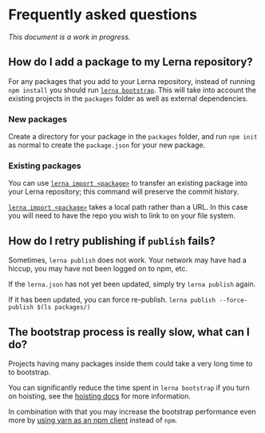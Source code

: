# Frequently asked questions

*This document is a work in progress.*

## How do I add a package to my Lerna repository?

For any packages that you add to your Lerna repository, instead of running
`npm install` you should run [`lerna bootstrap`][bootstrap]. This will take into
account the existing projects in the `packages` folder as well as
external dependencies.

### New packages

Create a directory for your package in the `packages` folder, and run `npm init`
as normal to create the `package.json` for your new package.

### Existing packages

You can use [`lerna import <package>`][import] to transfer an existing package
into your Lerna repository; this command will preserve the commit history.

[`lerna import <package>`][import] takes a local path rather than a URL. In this 
case you will need to have the repo you wish to link to on your file system.

[bootstrap]: https://github.com/lerna/lerna#bootstrap
[import]: https://github.com/lerna/lerna#import

## How do I retry publishing if `publish` fails?

Sometimes, `lerna publish` does not work.  Your network may have had a hiccup, you may have not been logged on to npm, etc.

If the `lerna.json` has not yet been updated, simply try `lerna publish` again.

If it has been updated, you can force re-publish.  `lerna publish --force-publish $(ls packages/)`

## The bootstrap process is really slow, what can I do?

Projects having many packages inside them could take a very long time to to bootstrap.

You can significantly reduce the time spent in `lerna bootstrap` if you turn
on hoisting, see the [hoisting docs](./doc/hoist.md) for more information.

In combination with that you may increase the bootstrap performance even more by
[using yarn as an npm client](https://github.com/lerna/lerna#--npm-client-client) instead of `npm`.
